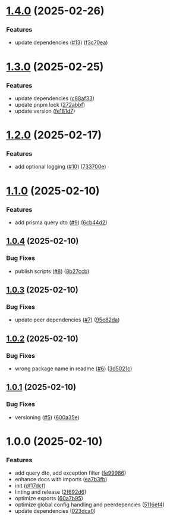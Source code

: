 # [1.4.0](https://github.com/StickelInnovationUG/nestjs-prisma-query/compare/v1.3.0...v1.4.0) (2025-02-26)


### Features

* update dependencies ([#13](https://github.com/StickelInnovationUG/nestjs-prisma-query/issues/13)) ([f3c70ea](https://github.com/StickelInnovationUG/nestjs-prisma-query/commit/f3c70ea44fc89e5d441c583c8ca4b53e995d51bf))

# [1.3.0](https://github.com/StickelInnovationUG/nestjs-prisma-query/compare/v1.2.0...v1.3.0) (2025-02-25)


### Features

* update dependencies ([c88af33](https://github.com/StickelInnovationUG/nestjs-prisma-query/commit/c88af330ecf0959f96904664bac149c207b5f3e6))
* update pnpm lock ([272abbf](https://github.com/StickelInnovationUG/nestjs-prisma-query/commit/272abbfd38af40a455d6521a1a34072aa0741d35))
* update version ([fe181d7](https://github.com/StickelInnovationUG/nestjs-prisma-query/commit/fe181d7bf98f934edfc778b65c2b36d074ae3e4f))

# [1.2.0](https://github.com/StickelInnovationUG/nestjs-prisma-query/compare/v1.1.0...v1.2.0) (2025-02-17)


### Features

* add optional logging ([#10](https://github.com/StickelInnovationUG/nestjs-prisma-query/issues/10)) ([733700e](https://github.com/StickelInnovationUG/nestjs-prisma-query/commit/733700e791c79c4f65f58da38e40b00838a5b903))

# [1.1.0](https://github.com/StickelInnovationUG/nestjs-prisma-query/compare/v1.0.4...v1.1.0) (2025-02-10)


### Features

* add prisma query dto ([#9](https://github.com/StickelInnovationUG/nestjs-prisma-query/issues/9)) ([6cb44d2](https://github.com/StickelInnovationUG/nestjs-prisma-query/commit/6cb44d2bbb5dfdfb2539108ca9f8eb182f769a66))

## [1.0.4](https://github.com/StickelInnovationUG/nestjs-prisma-query/compare/v1.0.3...v1.0.4) (2025-02-10)


### Bug Fixes

* publish scripts ([#8](https://github.com/StickelInnovationUG/nestjs-prisma-query/issues/8)) ([8b27ccb](https://github.com/StickelInnovationUG/nestjs-prisma-query/commit/8b27ccb9606d14ccafd99b90bd8d58e8a1dc2167))

## [1.0.3](https://github.com/StickelInnovationUG/nestjs-prisma-query/compare/v1.0.2...v1.0.3) (2025-02-10)


### Bug Fixes

* update peer dependencies ([#7](https://github.com/StickelInnovationUG/nestjs-prisma-query/issues/7)) ([95e82da](https://github.com/StickelInnovationUG/nestjs-prisma-query/commit/95e82da185b9bc2fc1e0bf8421f02d2a20903a09))

## [1.0.2](https://github.com/StickelInnovationUG/nestjs-prisma-query/compare/v1.0.1...v1.0.2) (2025-02-10)


### Bug Fixes

* wrong package name in readme ([#6](https://github.com/StickelInnovationUG/nestjs-prisma-query/issues/6)) ([3d5021c](https://github.com/StickelInnovationUG/nestjs-prisma-query/commit/3d5021c7c1196817a620a5b2c8f609095301b937))

## [1.0.1](https://github.com/StickelInnovationUG/nestjs-prisma-query/compare/v1.0.0...v1.0.1) (2025-02-10)


### Bug Fixes

* versioning ([#5](https://github.com/StickelInnovationUG/nestjs-prisma-query/issues/5)) ([600a35e](https://github.com/StickelInnovationUG/nestjs-prisma-query/commit/600a35eab648ce8bd7275d915c33de8fa63f9c7d))

# 1.0.0 (2025-02-10)


### Features

* add query dto, add exception filter ([fe99986](https://github.com/StickelInnovationUG/nestjs-prisma-query/commit/fe99986534a61e46422025641d6b667baba5677d))
* enhance docs with imports ([ea7b3fb](https://github.com/StickelInnovationUG/nestjs-prisma-query/commit/ea7b3fbe1957e4b7e78a38d142e9e162be929687))
* init ([df17dcf](https://github.com/StickelInnovationUG/nestjs-prisma-query/commit/df17dcf1488f961b71232990e50fd8f83cdfcbad))
* linting and release ([2f692d6](https://github.com/StickelInnovationUG/nestjs-prisma-query/commit/2f692d660d9287e97347cb924224d93e0efbbeaf))
* optimize exports ([60a7b95](https://github.com/StickelInnovationUG/nestjs-prisma-query/commit/60a7b95fa537f8137b250ae36648dc2376d65f03))
* optimize global config handling and peerdepencies ([5116ef4](https://github.com/StickelInnovationUG/nestjs-prisma-query/commit/5116ef4a55e0d9fdc1e9002fdd7391a756aa758c))
* update dependencies ([023dca0](https://github.com/StickelInnovationUG/nestjs-prisma-query/commit/023dca0bb53ea9620196424451ff23103f05bae7))
